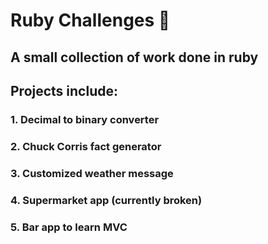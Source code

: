 # Ruby Challenges 💎 
## A small collection of work done in ruby

## Projects include: 
### 1. Decimal to binary converter
### 2. Chuck Corris fact generator
### 3. Customized weather message
### 4. Supermarket app (currently broken)
### 5. Bar app to learn MVC
